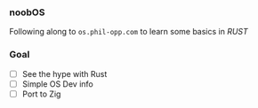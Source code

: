 ### noobOS

Following along to `os.phil-opp.com` to learn some
basics in *RUST* 

### Goal 
 - [ ] See the hype with Rust 
 - [ ] Simple OS Dev info 
 - [ ] Port to Zig 